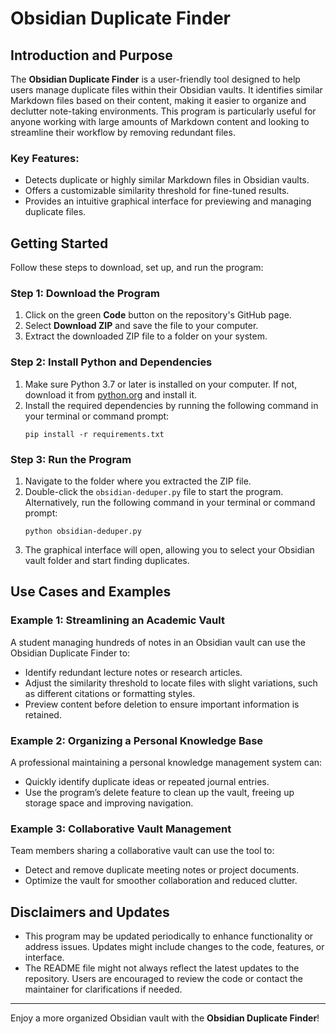 # Obsidian Duplicate Finder

## Introduction and Purpose

The **Obsidian Duplicate Finder** is a user-friendly tool designed to help users manage duplicate files within their Obsidian vaults. It identifies similar Markdown files based on their content, making it easier to organize and declutter note-taking environments. This program is particularly useful for anyone working with large amounts of Markdown content and looking to streamline their workflow by removing redundant files.

### Key Features:
- Detects duplicate or highly similar Markdown files in Obsidian vaults.
- Offers a customizable similarity threshold for fine-tuned results.
- Provides an intuitive graphical interface for previewing and managing duplicate files.

## Getting Started

Follow these steps to download, set up, and run the program:

### Step 1: Download the Program
1. Click on the green **Code** button on the repository's GitHub page.
2. Select **Download ZIP** and save the file to your computer.
3. Extract the downloaded ZIP file to a folder on your system.

### Step 2: Install Python and Dependencies
1. Make sure Python 3.7 or later is installed on your computer. If not, download it from [python.org](https://www.python.org/) and install it.
2. Install the required dependencies by running the following command in your terminal or command prompt:
   ```
   pip install -r requirements.txt
   ```

### Step 3: Run the Program
1. Navigate to the folder where you extracted the ZIP file.
2. Double-click the `obsidian-deduper.py` file to start the program. Alternatively, run the following command in your terminal or command prompt:
   ```
   python obsidian-deduper.py
   ```
3. The graphical interface will open, allowing you to select your Obsidian vault folder and start finding duplicates.

## Use Cases and Examples

### Example 1: Streamlining an Academic Vault
A student managing hundreds of notes in an Obsidian vault can use the Obsidian Duplicate Finder to:
- Identify redundant lecture notes or research articles.
- Adjust the similarity threshold to locate files with slight variations, such as different citations or formatting styles.
- Preview content before deletion to ensure important information is retained.

### Example 2: Organizing a Personal Knowledge Base
A professional maintaining a personal knowledge management system can:
- Quickly identify duplicate ideas or repeated journal entries.
- Use the program’s delete feature to clean up the vault, freeing up storage space and improving navigation.

### Example 3: Collaborative Vault Management
Team members sharing a collaborative vault can use the tool to:
- Detect and remove duplicate meeting notes or project documents.
- Optimize the vault for smoother collaboration and reduced clutter.

## Disclaimers and Updates

- This program may be updated periodically to enhance functionality or address issues. Updates might include changes to the code, features, or interface.
- The README file might not always reflect the latest updates to the repository. Users are encouraged to review the code or contact the maintainer for clarifications if needed.

---

Enjoy a more organized Obsidian vault with the **Obsidian Duplicate Finder**!

